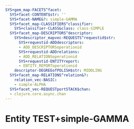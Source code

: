 ```yaml
---
SYS+gem_map-FACETS^facet:
  SYS+facet-CONTENT$str: ''
  SYS+facet-NAME&?: simple-GAMMA
  SYS+facet_map-CLASSIFIERS^classifier:
    SYS+classifier-CLASS&class: class-SIMPLE
  SYS+facet_map-DESCRIPTORS^descriptor:
    SYS+descriptor_mapvec-REQUESTS^requestid$str:
      SYS+requestid-ADDdescriptors:
      - ADD_DESCRIPTORSoperationid
      SYS+requestid-ADDrelations:
      - ADD_RELATIONSoperationid
      SYS+requestid-ENTITYreport:
      - ENTITY_REPORToperationid
    descriptor-DEGREEofPOLISH$str: MIDDLING
  SYS+facet_map-RELATIONS^relation&?:
    relation_vec-BASIC:
    - simple-ALPHA
  SYS+facet_vec-REQUESTportSTACK$chan:
  - clojure.core.async.chan
---
```

# Entity TEST+simple-GAMMA

